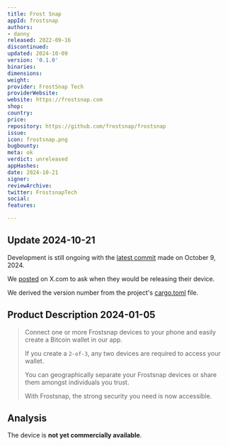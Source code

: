 ```yaml
---
title: Frost Snap
appId: frostsnap
authors:
- danny
released: 2022-09-16
discontinued: 
updated: 2024-10-09
version: '0.1.0'
binaries: 
dimensions: 
weight: 
provider: FrostSnap Tech
providerWebsite: 
website: https://frostsnap.com
shop: 
country: 
price: 
repository: https://github.com/frostsnap/frostsnap
issue: 
icon: frostsnap.png
bugbounty: 
meta: ok
verdict: unreleased
appHashes: 
date: 2024-10-21
signer: 
reviewArchive: 
twitter: FrostsnapTech
social: 
features: 

---
```


## Update 2024-10-21

Development is still ongoing with the [latest commit](https://github.com/frostsnap/frostsnap/commit/bf98cfda9b21a005802b36b4467eace5598155ec) made on October 9, 2024. 

We [posted](https://x.com/dannybuntu/status/1848285304152789134) on X.com to ask when they would be releasing their device.

We derived the version number from the project's [cargo.toml](https://github.com/frostsnap/frostsnap/blob/master/device/Cargo.toml) file.

## Product Description 2024-01-05

> Connect one or more Frostsnap devices to your phone and easily create a Bitcoin wallet in our app.
>
> If you create a `2-of-3`, any two devices are required to access your wallet.
>
> You can geographically separate your Frostsnap devices or share them amongst individuals you trust.
>
> With Frostsnap, the strong security you need is now accessible.

## Analysis 

The device is **not yet commercially available**.